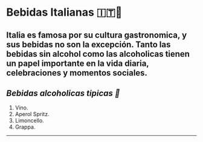 # Bebidas Italianas 🇮🇹🤌
Italia es famosa por su cultura gastronomica, y sus bebidas no son la excepción. Tanto las bebidas sin alcohol como las alcoholicas tienen un papel importante en la vida diaria, celebraciones y momentos sociales.
---
## *Bebidas alcoholicas tipicas 🍻*
1. Vino.
2. Aperol Spritz.
3. Limoncello.
4. Grappa.
---